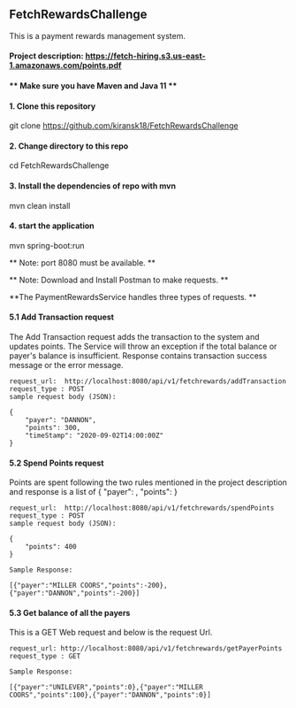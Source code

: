 ## FetchRewardsChallenge
 This is a payment rewards management system.
 #### Project description: https://fetch-hiring.s3.us-east-1.amazonaws.com/points.pdf

#### ** Make sure you have Maven and Java 11 **

#### 1. Clone this repository
git clone https://github.com/kiransk18/FetchRewardsChallenge

#### 2. Change directory to this repo
cd FetchRewardsChallenge

#### 3. Install the dependencies of repo with mvn
mvn clean install

####  4. start the application
mvn spring-boot:run

** Note: port 8080 must be available. **

** Note: Download and Install Postman to make requests. **




**The PaymentRewardsService handles three types of requests. **

#### 5.1 Add Transaction request
   The Add Transaction request adds the transaction to the system and updates points. The Service will throw an exception if the total balance or payer's balance is    insufficient. Response contains transaction success message or the error message.
   
    request_url:  http://localhost:8080/api/v1/fetchrewards/addTransaction
    request_type : POST
    sample request body (JSON): 
    
    {
        "payer": "DANNON",
        "points": 300,
        "timeStamp": "2020-09-02T14:00:00Z"
    }
    

#### 5.2 Spend Points request 
   Points are spent following the two rules mentioned in the project description and response is a list of { "payer": <string>, "points": <integer> }
   
    request_url:  http://localhost:8080/api/v1/fetchrewards/spendPoints
    request_type : POST
    sample request body (JSON): 
    
    {
        "points": 400
    }
    
    Sample Response:
    
    [{"payer":"MILLER COORS","points":-200},{"payer":"DANNON","points":-200}]
    

#### 5.3 Get balance of all the payers 
   This is a GET Web request and below is the request Url.
   
    request_url: http://localhost:8080/api/v1/fetchrewards/getPayerPoints
    request_type : GET
   
    Sample Response:
   
    [{"payer":"UNILEVER","points":0},{"payer":"MILLER COORS","points":100},{"payer":"DANNON","points":0}]

